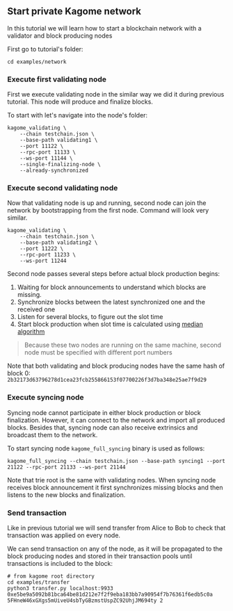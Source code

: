## Start private Kagome network

In this tutorial we will learn how to start a blockchain network with a validator and block producing nodes

First go to tutorial's folder:

```shell script
cd examples/network
```

### Execute first validating node

First we execute validating node in the similar way we did it during previous tutorial. This node will produce and finalize blocks.

To start with let's navigate into the node's folder:

```shell script
kagome_validating \
    --chain testchain.json \
    --base-path validating1 \
    --port 11122 \
    --rpc-port 11133 \
    --ws-port 11144 \
    --single-finalizing-node \
    --already-synchronized
```

### Execute second validating node  

Now that validating node is up and running, second node can join the network by bootstrapping from the first node. Command will look very similar.

```shell script
kagome_validating \
    --chain testchain.json \
    --base-path validating2 \
    --port 11222 \
    --rpc-port 11233 \
    --ws-port 11244
```

Second node passes several steps before actual block production begins:

1. Waiting for block announcements to understand which blocks are missing.
2. Synchronize blocks between the latest synchronized one and the received one
3. Listen for several blocks, to figure out the slot time
4. Start block production when slot time is calculated using [median algorithm](https://research.web3.foundation/en/latest/polkadot/BABE/Babe.html#-4.-clock-adjustment--relative-time-algorithm-)

> Because these two nodes are running on the same machine, second node must be specified with different port numbers 

Note that both validating and block producing nodes have the same hash of block 0: `2b32173d63796278d1cea23fcb255866153f07700226f3d7ba348e25ae7f9d29`

### Execute syncing node

Syncing node cannot participate in either block production or block finalization. However, it can connect to the network and import all produced blocks. Besides that, syncing node can also receive extrinsics and broadcast them to the network.

To start syncing node `kagome_full_syncing` binary is used as follows:

```shell script
kagome_full_syncing --chain testchain.json --base-path syncing1 --port 21122 --rpc-port 21133 --ws-port 21144
```

Note that trie root is the same with validating nodes. When syncing node receives block announcement it first synchronizes missing blocks and then listens to the new blocks and finalization. 

### Send transaction

Like in previous tutorial we will send transfer from Alice to Bob to check that transaction was applied on every node.

We can send transaction on any of the node, as it will be propagated to the block producing nodes and stored in their transaction pools until transactions is included to the block:

```shell script
# from kagome root directory
cd examples/transfer
python3 transfer.py localhost:9933 0xe5be9a5092b81bca64be81d212e7f2f9eba183bb7a90954f7b76361f6edb5c0a 5FHneW46xGXgs5mUiveU4sbTyGBzmstUspZC92UhjJM694ty 2
```

